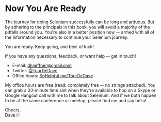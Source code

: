 # Now You Are Ready

The journey for doing Selenium successfully can be long and arduous. But by adhering to the principals in this book, you will avoid a majority of the pitfalls around you. You're also in a better position now -- armed with all of the information necessary to continue your Selenium journey.

You are ready. Keep going, and best of luck!

If you have any questions, feedback, or want help -- get in touch!

+ E-mail: <dhaeffner@gmail.com>  
+ Twitter: [@TourDeDave](http://twitter.com/tourdedave)  
+ Office hours: [SoHelpful.me/TourDeDave](https://www.sohelpful.me/tourdedave)  

My office hours are free (read: completely free -- no strings attached). You can grab a 30-minute time slot when they're available to hop on a Skype or Google Hangout call with me to talk about Selenium. And if we both happen to be at the same conference or meetup, please find me and say hello!


Cheers,  
Dave H
